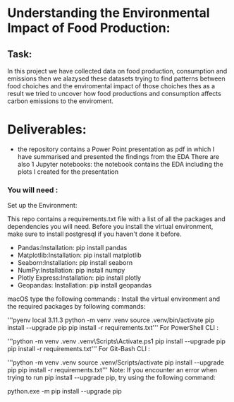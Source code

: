 # Understanding the Environmental Impact of Food Production: 
## Task: 
In this project we have collected data on food production, consumption and emissions then we alazysed these datasets trying to find patterns between food choiches and the enviromental impact of those choiches thes as a result we tried to uncover how food productions and consumption affects carbon emissions to the enviroment.
# Deliverables:

* the repository contains a Power Point presentation as pdf in which I have summarised and presented the findings from the EDA
There are also 1 Jupyter notebooks:
the notebook contains the EDA including the plots I created for the presentation

### You will need : 

Set up the Environment:

This repo contains a requirements.txt file with a list of all the packages and dependencies you will need. Before you install the virtual environment, make sure to install postgresql if you haven't done it before.

* Pandas:Installation: pip install pandas
* Matplotlib:Installation: pip install matplotlib
* Seaborn:Installation: pip install seaborn
* NumPy:Installation: pip install numpy
* Plotly Express:Installation: pip install plotly
* Geopandas: Installation: pip install geopandas

macOS type the following commands :
Install the virtual environment and the required packages by following commands:

'''pyenv local 3.11.3
python -m venv .venv
source .venv/bin/activate
pip install --upgrade pip
pip install -r requirements.txt'''
For PowerShell CLI :

'''python -m venv .venv
.venv\Scripts\Activate.ps1
pip install --upgrade pip
pip install -r requirements.txt'''
For Git-Bash CLI :

'''python -m venv .venv
source .venv/Scripts/activate
pip install --upgrade pip
pip install -r requirements.txt'''
Note: If you encounter an error when trying to run pip install --upgrade pip, try using the following command:

python.exe -m pip install --upgrade pip
